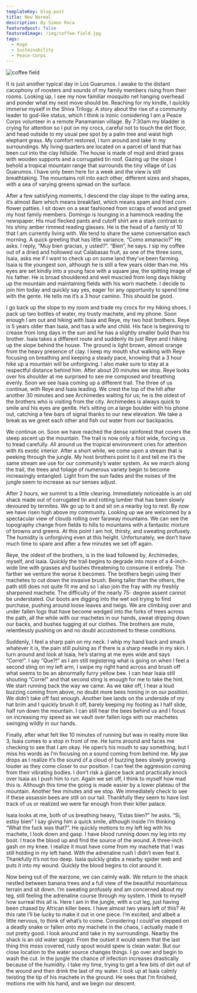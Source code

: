 ```yaml
---
templateKey: blog-post
title: New Normal
description: By Simon Roca
featuredpost: false
featuredimage: /img/coffee-field.jpg
tags:
  - Kogo
  - Sustainability
  - Peace-Corps
---
```


![coffee field](/img/coffee-field.jpg)

It is just another typical day in Los Guarumos. I awake to the distant cacophony of roosters and
sounds of my family members rising from their rooms. Looking up, I see my now familiar
mosquito net hanging overhead and ponder what my next move should be. Reaching for my
kindle, I quickly immerse myself in the Shiva Trilogy. A story about the rise of a community
leader to god-like status, which I think is ironic considering I am a Peace Corps volunteer in a
remote Panamanian village. By 7:30am my bladder is crying for attention so I put on my crocs,
careful not to touch the dirt floor, and head outside to my usual pee spot by a palm tree and
waist high elephant grass. My comfort restored, I turn around and take in my surroundings. My
living quarters are located on a parcel of land that has been cut into the clay hillside. The house
is made of mud and dried grass with wooden supports and a corrugated tin roof. Gazing up the
slope I behold a tropical mountain range that surrounds the tiny village of Los Guarumos. I have
only been here for a week and the view is still breathtaking. The mountains roll into each other,
different sizes and shapes, with a sea of varying greens spread on the surface.

After a few satisfying moments, I descend the clay slope to the eating area, it’s almost 8am
which means breakfast, which means spam and fried corn flower patties. I sit down on a seat
fashioned from scraps of wood and greet my host family members. Domingo is lounging in a
hammock reading the newspaper. His mud flecked pants and cutoff shirt are a stark contrast to
his shiny amber rimmed reading glasses. He is the head of a family of 10 that I am currently
living with. We tend to share the same conversation each morning. A quick greeting that has
little variance. “Como amanacio?” He asks. I reply, “Muy bien gracias, y usted?”. “Bien”, he
says. I sip my coffee out of a dried and hollowed out Calabasas fruit, as one of the three sons,
Isaia, asks me if I want to check up on some land they’ve been farming. Isaia is the youngest
son, although he is still a few years older than me. His eyes are set kindly into a young face with
a square jaw, the spitting image of his father. He is broad shouldered and well muscled from
long days hiking up the mountain and maintaining fields with his worn machete. I decide to join
him today and quickly say yes, eager for any opportunity to spend time with the gente. He tells
me it’s a 3 hour camino. This should be good.

I go back up the slope to my room and trade my crocs for my hiking shoes. I pack up two bottles
of water, my trusty machete, and my phone. Soon enough I am out and hiking with Isaia and
Reye, my two host brothers. Reye is 5 years older than Isaia, and has a wife and child. His face is
beginning to crease from long days in the sun and he has a slightly smaller build than his
brother. Isaia takes a different route and suddenly its just Reye and I hiking up the slope behind
the house. The ground is light brown, almost orange from the heavy presence of clay. I keep my
mouth shut walking with Reye focusing on breathing and keeping a steady pace, knowing that a 3 hour hike up a mountain will be unforgiving. I also make sure to stay at a respectful distance
behind him. After about 20 minutes we stop. Reye looks over his shoulder at me surprised to
see me composed and breathing evenly. Soon we see Isaia coming up a different trail. The
three of us continue, with Reye and Isaia leading. We crest the top of the hill after another 30
minutes and see Archimedes waiting for us; he is the oldest of the brothers who is visiting from
the city. Archimedes is always quick to smile and his eyes are gentle. He’s sitting on a large
boulder with his phone out, catching a few bars of signal thanks to our new elevation. We take
a break as we greet each other and fish out water from our backpacks.

We continue on. Soon we have reached the dense rainforest that covers the steep ascent up
the mountain. The trail is now only a foot wide, forcing us to tread carefully. All around us the
tropical environment cries for attention with its exotic interior. After a short while, we come
upon a stream that is peeking through the jungle. My host brothers point to it and tell me it’s
the same stream we use for our community’s water system. As we march along the trail, the
trees and foliage of numerous variety begin to become increasingly entangled. Light from the
sun fades and the noises of the jungle seem to increase as our senses adjust.

After 2 hours, we summit to a little clearing. Immediately noticeable is an old shack made out of
corrugated tin and rotting lumber that has been slowly devoured by termites. We go up to it
and sit on a nearby log to rest. By now we have risen high above my community. Looking up we
are welcomed by a spectacular view of clouds rolling over faraway mountains. We can see the
topography change from fields to hills to mountains with a fantastic mixture of browns and
greens. At this point I am hot, thirsty, and sweating profusely. The humidity is unforgiving even
at this height. Unfortunately, we don’t have much time to spare and after a few minutes we set
off again.

Reye, the oldest of the brothers, is in the lead followed by, Archimedes, myself, and Isaia.
Quickly the trail begins to degrade into more of a 4-inch-wide line with grasses and bushes
threatening to consume it entirely. The farther we venture the worse it becomes. The brothers
begin using their machetes to cut down the invasive brush. Being taller than the others, the
path still does not quite fit me and so I also join the fray with my freshly sharpened machete.
The difficulty of the nearly 75- degree assent cannot be understated. Our boots are digging into
the wet soil trying to find purchase, pushing around loose leaves and twigs. We are climbing
over and under fallen logs that have become wedged into the forks of trees across the path, all
the while with our machetes in our hands, sweat dripping down our backs, and bushes tugging
at our clothes. The brothers are mute, relentlessly pushing on and no doubt accustomed to
these conditions.

Suddenly, I feel a sharp pain on my neck. I whip my hand back and smack whatever it is, the
pain still pulsing as if there is a sharp needle in my skin. I turn around and look at Isaia, he’s
staring at me eyes wide and says “Corre!”. I say “Que?!” as I am still registering what is going on
when I feel a second sting on my left arm, I swipe my right hand across and brush off what
seems to be an abnormally furry yellow bee. I can hear Isaia still shouting “Corre!” and that
second sting is enough for me to take the hint. We start running back the way we came. As we
take off, I hear a loud buzzing coming from above, no doubt more bees honing in on our
position. We didn’t take off fast enough. Another bee lands on the underside of my hat brim
and I quickly brush it off, barely keeping my footing as I half slide, half run down the mountain. I
can still hear the bees behind us and I focus on increasing my speed as we vault over fallen logs
with our machetes swinging wildly in our hands.

Finally, after what felt like 10 minutes of running but was in reality more like 3, Isaia comes to a
stop in front of me. He turns around and faces me checking to see that I am okay. He open’s his
mouth to say something, but I miss his words as I’m focusing on a sound coming from behind
me. My jaw drops as I realize it’s the sound of a cloud of buzzing bees slowly growing louder as
they come closer to our position. I can feel the aggression coming from their vibrating bodies. I
don’t risk a glance back and practically knock over Isaia as I push him to run. Again we set off, I
think to myself how mad this is. Although this time the going is made easier by a lower plateau
of the mountain. Another few minutes and we stop. We immediately check to see if these
assassin bees are still on our tail. Thankfully they seem to have lost track of us or realized we
were far enough from their killer palace.

Isaia looks at me, both of us breathing heavy, “Estas bien?” he asks. “Si, estoy bien” I say giving
him a quick smile, although inside I’m thinking “What the fuck was that?”. He quickly motions
to my left leg with his machete, I look down and gasp. I have blood running down my leg into
my boot. I trace the blood up and find the source of the wound. A three-inch gash on my knee. I
realize it must have come from my machete that I was still holding in my left hand. With the
adrenaline rush I didn’t even feel it. Thankfully it’s not too deep. Isaia quickly grabs a nearby
spider web and puts it into my wound. Quickly the blood begins to clot around it.

Now being out of the warzone, we can calmly walk. We return to the shack nestled between
banana trees and a full view of the beautiful mountainous terrain and sit down. I’m sweating
profusely and am concerned about my leg, still feeling the adrenaline course through my
system. I think to myself how surreal this all is. Here I am in the jungle, with a cut leg, just
having been chased by African killer bees. I have almost two years left of this? At this rate I’ll be
lucky to make it out in one piece. I’m excited, and albeit a little nervous, to think of what’s to
come. Considering I could’ve stepped on a deadly snake or fallen onto my machete in the
chaos, I actually made it out pretty good. I look around and take in my surroundings. Nearby
the shack is an old water spigot. From the outset it would seem that the last thing this moss
covered, rusty spout would spew is clean water. But our close location to the water source
changes things. I go over and begin to wash the cut. In the jungle the chance of infection
increases drastically because of the humidity. I take my time, trying to get a few bits of dirt out
of the wound and then drink the last of my water. I look up at Isaia calmly twisting the tip of his
machete in the ground. He sees that I’m finished, motions me with his hand, and we begin our
descent.
